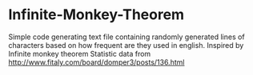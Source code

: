 # Infinite-Monkey-Theorem
Simple code generating text file containing randomly generated lines of characters based on how frequent are they used in english.
Inspired by Infinite monkey theorem
Statistic data from http://www.fitaly.com/board/domper3/posts/136.html
